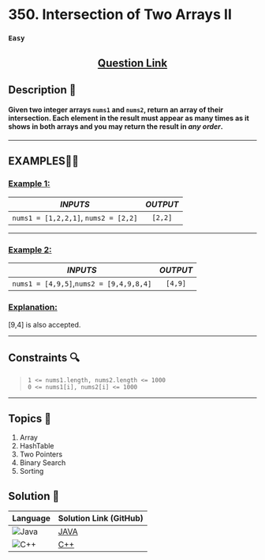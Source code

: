 # 350. Intersection of Two Arrays II

### `Easy`

<h2 align="center">
<a href="https://leetcode.com/problems/intersection-of-two-arrays-ii/description/?envType=daily-question&envId=2024-07-02"><strong>Question Link</strong></a>
</h2>

## Description 📑

#### Given two integer arrays `nums1` and `nums2`, return an array of their intersection. Each element in the result must appear as many times as it shows in both arrays and you may return the result in _any order_.

---

## **EXAMPLES**💫✨ </br>

<h3>

<ins>**Example 1**:</ins> </br>

| _INPUTS_ | _OUTPUT_ |
| :-----------: | :-----------: |
|  `nums1 = [1,2,2,1]`, `nums2 = [2,2]` | `[2,2]` |
</h3>

___
<h3>

<ins>**Example 2**:</ins> </br>

| _INPUTS_ | _OUTPUT_ |
| :-----------: | :-----------: |
| `nums1 = [4,9,5]`,`nums2 = [9,4,9,8,4]` |  `[4,9]` |

</h3>

<h3>
<ins>Explanation:</ins>
</h3>

[9,4] is also accepted.

___

## Constraints 🔍

> `1 <= nums1.length, nums2.length <= 1000`</br>
> `0 <= nums1[i], nums2[i] <= 1000`
___

## Topics 📝

1. Array
2. HashTable
3. Two Pointers
4. Binary Search
5. Sorting

## Solution 📃

|  Language   |  Solution Link (GitHub) |
| ------------- | ------------- |
|  ![Java](https://img.shields.io/badge/java-%23ED8B00.svg?style=flat&logo=openjdk&logoColor=white)  | [JAVA](https://github.com/Purnima47/Leetcode-Solutions/blob/main/%F0%9F%9F%A2%20Easy/1550-Three%20Consecutive%20Odds/_1550ThreeConsecutiveOdds.java) |
|  ![C++](https://img.shields.io/badge/c++-%2300599C.svg?style=plastic&logo=c%2B%2B&logoColor=white)  | [C++](https://github.com/Purnima47/Leetcode-Solutions/blob/main/%F0%9F%9F%A2%20Easy/1550-Three%20Consecutive%20Odds/_1550ThreeConsecutiveOdds.cpp)  |
